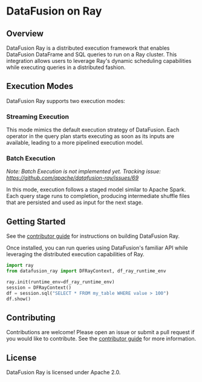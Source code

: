 <!---
  Licensed to the Apache Software Foundation (ASF) under one
  or more contributor license agreements.  See the NOTICE file
  distributed with this work for additional information
  regarding copyright ownership.  The ASF licenses this file
  to you under the Apache License, Version 2.0 (the
  "License"); you may not use this file except in compliance
  with the License.  You may obtain a copy of the License at

    http://www.apache.org/licenses/LICENSE-2.0

  Unless required by applicable law or agreed to in writing,
  software distributed under the License is distributed on an
  "AS IS" BASIS, WITHOUT WARRANTIES OR CONDITIONS OF ANY
  KIND, either express or implied.  See the License for the
  specific language governing permissions and limitations
  under the License.
-->

# DataFusion on Ray

## Overview

DataFusion Ray is a distributed execution framework that enables DataFusion DataFrame and SQL queries to run on a
Ray cluster. This integration allows users to leverage Ray's dynamic scheduling capabilities while executing
queries in a distributed fashion.

## Execution Modes

DataFusion Ray supports two execution modes:

### Streaming Execution

This mode mimics the default execution strategy of DataFusion. Each operator in the query plan starts executing
as soon as its inputs are available, leading to a more pipelined execution model.

### Batch Execution

_Note: Batch Execution is not implemented yet. Tracking issue: https://github.com/apache/datafusion-ray/issues/69_

In this mode, execution follows a staged model similar to Apache Spark. Each query stage runs to completion, producing 
intermediate shuffle files that are persisted and used as input for the next stage.

## Getting Started

See the [contributor guide] for instructions on building DataFusion Ray.

Once installed, you can run queries using DataFusion's familiar API while leveraging the distributed execution 
capabilities of Ray.

```python
import ray
from datafusion_ray import DFRayContext, df_ray_runtime_env

ray.init(runtime_env=df_ray_runtime_env)
session = DFRayContext()
df = session.sql("SELECT * FROM my_table WHERE value > 100")
df.show()
```

## Contributing

Contributions are welcome! Please open an issue or submit a pull request if you would like to contribute. See the
[contributor guide] for more information.

## License

DataFusion Ray is licensed under Apache 2.0.


[contributor guide]: docs/contributing.md